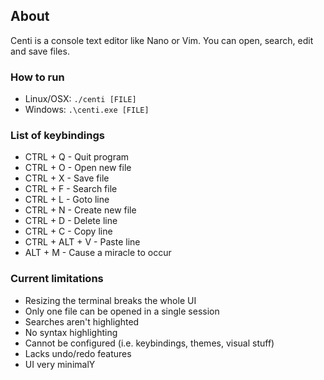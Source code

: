 ## About
Centi is a console text editor like Nano or Vim. You can open, search, edit and save files.

### How to run
 - Linux/OSX: `./centi [FILE]`
 - Windows: `.\centi.exe [FILE]`

### List of keybindings
* CTRL + Q - Quit program
* CTRL + O - Open new file
* CTRL + X - Save file
* CTRL + F - Search file
* CTRL + L - Goto line 
* CTRL + N - Create new file
* CTRL + D - Delete line
* CTRL + C - Copy line
* CTRL + ALT + V - Paste line
* ALT + M - Cause a miracle to occur

### Current limitations
 - Resizing the terminal breaks the whole UI
 - Only one file can be opened in a single session
 - Searches aren't highlighted
 - No syntax highlighting
 - Cannot be configured (i.e. keybindings, themes, visual stuff)
 - Lacks undo/redo features
 - UI very minimalY